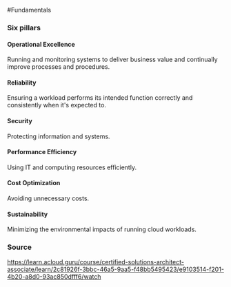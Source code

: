 #Fundamentals 
### Six pillars
#### Operational Excellence
Running and monitoring systems to deliver business value and continually improve processes and procedures.
#### Reliability
Ensuring a workload performs its intended function correctly and consistently when it's expected to.
#### Security
Protecting information and systems.
#### Performance Efficiency
Using IT and computing resources efficiently.
#### Cost Optimization
Avoiding unnecessary costs.
#### Sustainability
Minimizing the environmental impacts of running cloud workloads.

### Source
https://learn.acloud.guru/course/certified-solutions-architect-associate/learn/2c81926f-3bbc-46a5-9aa5-f48bb5495423/e9103514-f201-4b20-a8d0-93ac850dfff6/watch